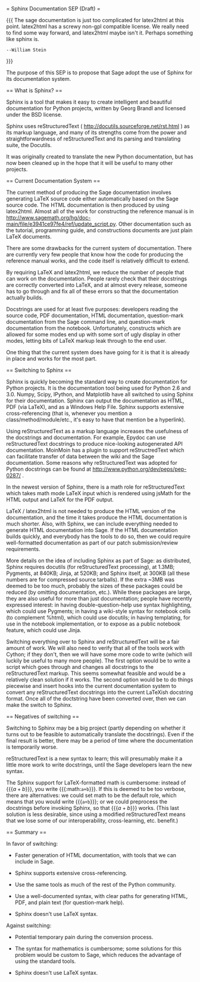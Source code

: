 = Sphinx Documentation SEP (Draft) =

{{{
The sage documentation is just too complicated for latex2html at this
point.  latex2html has a screwy non-gpl compatible license.
We really need to find some way forward, and latex2html maybe
isn't it.  Perhaps something like sphinx is.

    --William Stein
}}}

The purpose of this SEP is to propose that Sage adopt the use of Sphinx for its documentation system.

== What is Sphinx? ==

Sphinx is a tool that makes it easy to create intelligent and beautiful documentation for Python projects, written by Georg Brandl and licensed under the BSD license.

Sphinx uses reStructuredText ( http://docutils.sourceforge.net/rst.html )  as its markup language, and many of its strengths come from the power and straightforwardness of reStructuredText and its parsing and translating suite, the Docutils.

It was originally created to translate the new Python documentation, but has now been cleaned up in the hope that it will be useful to many other projects.



== Current Documentation System ==

The current method of producing the Sage documentation involves generating LaTeX source code either automatically based on the Sage source code.  The HTML documentation is then produced by using latex2html.  Almost all of the work for constructing the reference manual is in http://www.sagemath.org/hg/doc-main/file/e3941ce97fe4/ref/update_script.py.  Other documentation such as the tutorial, programming guide, and constructions documents are just plain LaTeX documents.

There are some drawbacks for the current system of documentation.  There are currently very few people that know how the code for producing the reference manual works, and the code itself is relatively difficult to extend.

By requiring LaTeX and latex2html, we reduce the number of people that can work on the documentation.  People rarely check that their docstrings are correctly converted into LaTeX, and at almost every release, someone has to go through and fix all of these errors so that the documentation actually builds.  

Docstrings are used for at least five purposes: developers reading the source code, PDF documentation, HTML documentation, question-mark documentation from the Sage command line, and question-mark documentation from the notebook.  Unfortunately, constructs which are allowed for some modes end up with some sort of ugly display in other modes, letting bits of LaTeX markup leak through to the end user.

One thing that the current system does have going for it is that it is already in place and works for the most part.

  
== Switching to Sphinx ==

Sphinx is quickly becoming the standard way to create documentation for Python projects.  It is the documentation tool being used for Python 2.6 and 3.0.  Numpy, Scipy, IPython, and Matplotlib have all switched to using Sphinx for their documentation.  Sphinx can output the documentation as HTML, PDF (via LaTeX), and as a Windows Help File.  Sphinx supports extensive cross-referencing (that is, whenever you mention a class/method/module/etc., it's easy to have that mention be a hyperlink).

Using reStructuredText as a markup language increases the usefulness of the docstrings and documentation.  For example, Epydoc can use reStructuredText docstrings to produce nice-looking autogenerated API documentation.  MoinMoin has a plugin to support reStructredText which can facilitate transfer of data between the wiki and the Sage documentation.  Some reasons why reStructuredText was adopted for Python docstrings can be found at http://www.python.org/dev/peps/pep-0287/ .

In the newest version of Sphinx, there is a math role for reStructuredText which takes math mode LaTeX input which is rendered using jsMath for the HTML output and LaTeX for the PDF output.

LaTeX / latex2html is not needed to produce the HTML version of the documentation, and the time it takes produce the HTML documentation is much shorter.  Also, with Sphinx, we can include everything needed to generate HTML documentation into Sage.  If the HTML documentation builds quickly, and everybody has the tools to do so, then we could require well-formatted documentation as part of our patch submission/review requirements.

More details on the idea of including Sphinx as part of Sage: as distributed, Sphinx requires docutils (for reStructuredText processing), at 1.3MB; Pygments, at 840KB; Jinja, at 520KB; and Sphinx itself, at 300KB (all these numbers are for compressed source tarballs).  If the extra ~3MB was deemed to be too much, probably the sizes of these packages could be reduced (by omitting documentation, etc.).  While these packages are large, they are also useful for more than just documentation; people have recently expressed interest: in having double-question-help use syntax highlighting, which could use Pygments; in having a wiki-style syntax for notebook cells (to complement %html), which could use docutils; in having templating, for use in the notebook implementation, or to expose as a public notebook feature, which could use Jinja.

Switching everything over to Sphinx and reStructuredText will be a fair amount of work.  We will also need to verify that all of the tools work with Cython; if they don't, then we will have some more code to write (which will luckily be useful to many more people). The first option would be to write a script which goes through and changes all docstrings to the reStructuredText markup.  This seems somewhat feasible and would be a relatively clean solution if it works.  The second option would be to do things piecewise and insert hooks into the current documentation system to convert any reStructuredText docstrings into the current LaTeXish docstring format.  Once all of the doctstring have been converted over, then we can make the switch to Sphinx.

== Negatives of switching ==

Switching to Sphinx may be a big project (partly depending on whether it turns out to be feasible to automatically translate the docstrings).  Even if the final result is better, there may be a period of time where the documentation is temporarily worse.

reStructuredText is a new syntax to learn; this will presumably make it a little more work to write docstrings, until the Sage developers learn the new syntax.

The Sphinx support for LaTeX-formatted math is cumbersome: instead of {{{$a+b$}}}, you write {{{:math:`a+b`}}}.  If this is deemed to be too verbose, there are alternatives: we could set math to be the default role, which means that you would write {{{`a+b`}}}; or we could preprocess the docstrings before invoking Sphinx, so that {{{$a+b$}}} works.  (This last solution is less desirable, since using a modified reStructuredText means that we lose some of our interoperability, cross-learning, etc. benefit.)

== Summary ==

In favor of switching:

 * Faster generation of HTML documentation, with tools that we can include in Sage.

 * Sphinx supports extensive cross-referencing.

 * Use the same tools as much of the rest of the Python community.

 * Use a well-documented syntax, with clear paths for generating HTML, PDF, and plain text (for question-mark help).

 * Sphinx doesn't use LaTeX syntax.

Against switching:

 * Potential temporary pain during the conversion process.

 * The syntax for mathematics is cumbersome; some solutions for this problem would be custom to Sage, which reduces the advantage of using the standard tools.

 * Sphinx doesn't use LaTeX syntax.
